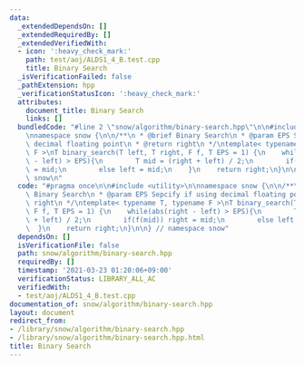 ```yaml
---
data:
  _extendedDependsOn: []
  _extendedRequiredBy: []
  _extendedVerifiedWith:
  - icon: ':heavy_check_mark:'
    path: test/aoj/ALDS1_4_B.test.cpp
    title: Binary Search
  _isVerificationFailed: false
  _pathExtension: hpp
  _verificationStatusIcon: ':heavy_check_mark:'
  attributes:
    document_title: Binary Search
    links: []
  bundledCode: "#line 2 \"snow/algorithm/binary-search.hpp\"\n\n#include <utility>\n\
    \nnamespace snow {\n\n/**\n * @brief Binary Search\n * @param EPS Sepcify if using\
    \ decimal floating point\n * @return right\n */\ntemplate< typename T, typename\
    \ F >\nT binary_search(T left, T right, F f, T EPS = 1) {\n    while(abs(right\
    \ - left) > EPS){\n        T mid = (right + left) / 2;\n        if(f(mid)) right\
    \ = mid;\n        else left = mid;\n    }\n    return right;\n}\n\n} // namespace\
    \ snow\n"
  code: "#pragma once\n\n#include <utility>\n\nnamespace snow {\n\n/**\n * @brief\
    \ Binary Search\n * @param EPS Sepcify if using decimal floating point\n * @return\
    \ right\n */\ntemplate< typename T, typename F >\nT binary_search(T left, T right,\
    \ F f, T EPS = 1) {\n    while(abs(right - left) > EPS){\n        T mid = (right\
    \ + left) / 2;\n        if(f(mid)) right = mid;\n        else left = mid;\n  \
    \  }\n    return right;\n}\n\n} // namespace snow"
  dependsOn: []
  isVerificationFile: false
  path: snow/algorithm/binary-search.hpp
  requiredBy: []
  timestamp: '2021-03-23 01:20:06+09:00'
  verificationStatus: LIBRARY_ALL_AC
  verifiedWith:
  - test/aoj/ALDS1_4_B.test.cpp
documentation_of: snow/algorithm/binary-search.hpp
layout: document
redirect_from:
- /library/snow/algorithm/binary-search.hpp
- /library/snow/algorithm/binary-search.hpp.html
title: Binary Search
---
```

